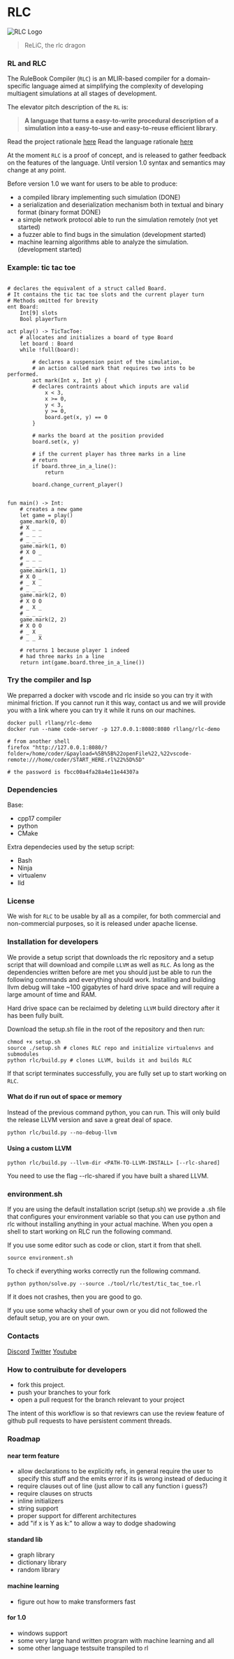 # RLC

![RLC Logo](./imgs/RLC_logo.png)
> ReLiC, the rlc dragon

### RL and RLC
The RuleBook Compiler (`RLC`) is an MLIR-based compiler for a domain-specific language aimed at simplifying the complexity of developing multiagent simulations at all stages of development.

The elevator pitch description of the `RL` is:
> **A language that turns a easy-to-write procedural description of a simulation into a easy-to-use and easy-to-reuse efficient library**.

Read the project rationale [here](./docs/where_we_are_going.md)
Read the language rationale [here](./docs/rationale.md)

At the moment `RLC` is a proof of concept, and is released to gather feedback on the features of the language. Until version 1.0 syntax and semantics may change at any point.

Before version 1.0 we want for users to be able to produce:
* a compiled library implementing such simulation (DONE)
* a serialization and deserialization mechanism both in textual and binary format (binary format DONE)
* a simple network protocol able to run the simulation remotely (not yet started)
* a fuzzer able to find bugs in the simulation (development started)
* machine learning algorithms able to analyze the simulation. (development started)

### Example: tic tac toe
```

# declares the equivalent of a struct called Board.
# It contains the tic tac toe slots and the current player turn
# Methods omitted for brevity
ent Board:
	Int[9] slots
	Bool playerTurn

act play() -> TicTacToe:
	# allocates and initializes a board of type Board
	let board : Board
	while !full(board):

		# declares a suspension point of the simulation,
		# an action called mark that requires two ints to be performed.
		act mark(Int x, Int y) {
		# declares contraints about which inputs are valid
			x < 3,
			x >= 0,
			y < 3,
			y >= 0,
			board.get(x, y) == 0
		}

		# marks the board at the position provided
		board.set(x, y)

		# if the current player has three marks in a line
		# return
		if board.three_in_a_line():
			return

		board.change_current_player()


fun main() -> Int:
	# creates a new game
	let game = play()
	game.mark(0, 0)
	# X _ _
	# _ _ _
	# _ _ _
	game.mark(1, 0)
	# X O _
	# _ _ _
	# _ _ _
	game.mark(1, 1)
	# X O _
	# _ X _
	# _ _ _
	game.mark(2, 0)
	# X O O
	# _ X _
	# _ _ _
	game.mark(2, 2)
	# X O O
	# _ X _
	# _ _ X

	# returns 1 because player 1 indeed
	# had three marks in a line
	return int(game.board.three_in_a_line())
```

### Try the compiler and lsp

We preparred a docker with vscode and rlc inside so you can try it with minimal friction. If you cannot run it this way, contact us and we will provide you with a link where you can try it while it runs on our machines.

```
docker pull rllang/rlc-demo
docker run --name code-server -p 127.0.0.1:8080:8080 rllang/rlc-demo

# from another shell
firefox "http://127.0.0.1:8080/?folder=/home/coder/&payload=%5B%5B%22openFile%22,%22vscode-remote:///home/coder/START_HERE.rl%22%5D%5D"

# the password is fbcc00a4fa28a4e11e44307a
```

### Dependencies
Base:
* cpp17 compiler
* python
* CMake

Extra dependecies used by the setup script:
* Bash
* Ninja
* virtualenv
* lld

### License

We wish for `RLC` to be usable by all as a compiler, for both commercial and non-commercial purposes, so it is released under apache license.


### Installation for developers

We provide a setup script that downloads the rlc repository and a setup script that will download and compile `LLVM` as well as `RLC`. As long as the dependencies written before are met you should just be able to run the following commands and everything should work. Installing and building llvm debug will take ~100 gigabytes of hard drive space and will require a large amount of time and RAM.

Hard drive space can be reclaimed by deleting `LLVM` build directory after it has been fully built.

Download the setup.sh file in the root of the repository and then run:
```
chmod +x setup.sh
source ./setup.sh # clones RLC repo and initialize virtualenvs and submodules
python rlc/build.py # clones LLVM, builds it and builds RLC
```

If that script terminates successfully, you are fully set up to start working on `RLC`.

#### What do if run out of space or memory
Instead of the previous command python, you can run. This will only build the release LLVM version and save a great deal of space.
```
python rlc/build.py --no-debug-llvm
```

#### Using a custom LLVM
```
python rlc/build.py --llvm-dir <PATH-TO-LLVM-INSTALL> [--rlc-shared]
```

You need to use the flag --rlc-shared if you have built a shared LLVM.

### environment.sh
If you are using the default installation script (setup.sh) we provide a .sh file that configures your environment variable so that you can use python and rlc without installing anything in your actual machine.
When you open a shell to start working on RLC run the following command.

If you use some editor such as code or clion, start it from that shell.

```
source environment.sh
```

To check if everything works correctly run the following command.
```
python python/solve.py --source ./tool/rlc/test/tic_tac_toe.rl
```
If it does not crashes, then you are good to go.

If you use some whacky shell of your own or you did not followed the default setup, you are on your own.

### Contacts

[Discord](https://discord.gg/saSEj9PAt3)
[Twitter](https://twitter.com/RulebookL3873)
[Youtube](https://www.youtube.com/watch?v=tMnBo3TGIbU)


### How to contruibute for developers
* fork this project.
* push your branches to your fork
* open a pull request for the branch relevant to your project

The intent of this workflow is so that reviewrs can use the review feature of github pull requests to have persistent comment threads.

### Roadmap

#### near term feature
* allow declarations to be explicitly refs, in general require the user to specify this stuff and the emits error if its is wrong instead of deducing it
* require clauses out of line (just allow to call any function i guess?)
* require clauses on structs
* inline initializers
* string support
* proper support for different architectures
* add "if x is Y as k:" to allow a way to dodge shadowing

#### standard lib
* graph library
* dictionary library
* random library

#### machine learning
* figure out how to make transformers fast

#### for 1.0
* windows support
* some very large hand written program with machine learning and all
* some other language testsuite transpiled to rl

